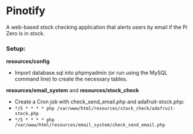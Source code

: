 # Pinotify
A web-based stock checking application that alerts users by email if the Pi Zero is in stock.

### Setup:
**resources/config**
* Import database.sql into phpmyadmin (or run using the MySQL command line) to create the necessary tables.

**resources/email_system** and **resources/stock_check**
* Create a Cron job with check_send_email.php and adafruit-stock.php:
* `*/5 * * * * php /var/www/html/resources/stock_check/adafruit-stock.php`
* `*/5 * * * * php /var/www/html/resources/email_system/check_send_email.php`
